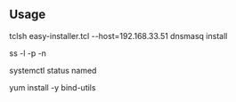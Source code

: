 ## Usage

tclsh easy-installer.tcl --host=192.168.33.51 dnsmasq install

ss -l -p -n

systemctl status named

yum install -y bind-utils

